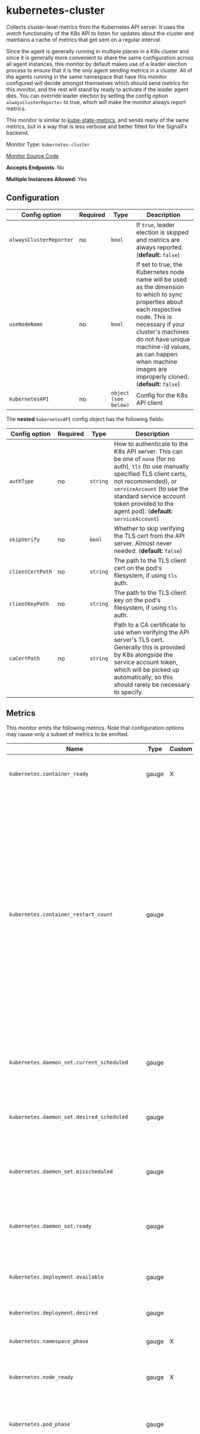<!--- GENERATED BY gomplate from scripts/docs/monitor-page.md.tmpl --->

# kubernetes-cluster

 Collects cluster-level metrics from the
Kubernetes API server.  It uses the _watch_ functionality of the K8s API
to listen for updates about the cluster and maintains a cache of metrics
that get sent on a regular interval.

Since the agent is generally running in multiple places in a K8s cluster and
since it is generally more convenient to share the same configuration across
all agent instances, this monitor by default makes use of a leader election
process to ensure that it is the only agent sending metrics in a cluster.
All of the agents running in the same namespace that have this monitor
configured will decide amongst themselves which should send metrics for this
monitor, and the rest will stand by ready to activate if the leader agent
dies.  You can override leader election by setting the config option
`alwaysClusterReporter` to true, which will make the monitor always report
metrics.

This monitor is similar to
[kube-state-metrics](https://github.com/kubernetes/kube-state-metrics), and
sends many of the same metrics, but in a way that is less verbose and better
fitted for the SignalFx backend.


Monitor Type: `kubernetes-cluster`

[Monitor Source Code](https://github.com/signalfx/signalfx-agent/tree/master/internal/monitors/kubernetes/cluster)

**Accepts Endpoints**: No

**Multiple Instances Allowed**: Yes

## Configuration

| Config option | Required | Type | Description |
| --- | --- | --- | --- |
| `alwaysClusterReporter` | no | `bool` | If `true`, leader election is skipped and metrics are always reported. (**default:** `false`) |
| `useNodeName` | no | `bool` | If set to true, the Kubernetes node name will be used as the dimension to which to sync properties about each respective node.  This is necessary if your cluster's machines do not have unique machine-id values, as can happen when machine images are improperly cloned. (**default:** `false`) |
| `kubernetesAPI` | no | `object (see below)` | Config for the K8s API client |


The **nested** `kubernetesAPI` config object has the following fields:

| Config option | Required | Type | Description |
| --- | --- | --- | --- |
| `authType` | no | `string` | How to authenticate to the K8s API server.  This can be one of `none` (for no auth), `tls` (to use manually specified TLS client certs, not recommended), or `serviceAccount` (to use the standard service account token provided to the agent pod). (**default:** `serviceAccount`) |
| `skipVerify` | no | `bool` | Whether to skip verifying the TLS cert from the API server.  Almost never needed. (**default:** `false`) |
| `clientCertPath` | no | `string` | The path to the TLS client cert on the pod's filesystem, if using `tls` auth. |
| `clientKeyPath` | no | `string` | The path to the TLS client key on the pod's filesystem, if using `tls` auth. |
| `caCertPath` | no | `string` | Path to a CA certificate to use when verifying the API server's TLS cert.  Generally this is provided by K8s alongside the service account token, which will be picked up automatically, so this should rarely be necessary to specify. |




## Metrics

This monitor emits the following metrics.  Note that configuration options may
cause only a subset of metrics to be emitted.

| Name | Type | Custom | Description |
| ---  | ---  | ---    | ---         |
| `kubernetes.container_ready` | gauge | X | Whether a container has passed its readiness probe (0 for no, 1 for yes) |
| `kubernetes.container_restart_count` | gauge |  | How many times the container has restarted in the recent past.  This value is pulled directly from [the K8s API](https://kubernetes.io/docs/reference/generated/kubernetes-api/v1.11/#containerstatus-v1-core) and the value can go indefinitely high and be reset to 0 at any time depending on how your [kubelet is configured to prune dead containers](https://kubernetes.io/docs/concepts/cluster-administration/kubelet-garbage-collection/). It is best to not depend too much on the exact value but rather look at it as either `== 0`, in which case you can conclude there were no restarts in the recent past, or `> 0`, in which case you can conclude there were restarts in the recent past, and not try and analyze the value beyond that. |
| `kubernetes.daemon_set.current_scheduled` | gauge |  | The number of nodes that are running at least 1 daemon pod and are supposed to run the daemon pod |
| `kubernetes.daemon_set.desired_scheduled` | gauge |  | The total number of nodes that should be running the daemon pod (including nodes currently running the daemon pod) |
| `kubernetes.daemon_set.misscheduled` | gauge |  | The number of nodes that are running the daemon pod, but are not supposed to run the daemon pod |
| `kubernetes.daemon_set.ready` | gauge |  | The number of nodes that should be running the daemon pod and have one or more of the daemon pod running and ready |
| `kubernetes.deployment.available` | gauge |  | Total number of available pods (ready for at least minReadySeconds) targeted by this deployment. |
| `kubernetes.deployment.desired` | gauge |  | Number of desired pods in this deployment |
| `kubernetes.namespace_phase` | gauge | X | The current phase of namespaces (`1` for _active_ and `0` for _terminating_) |
| `kubernetes.node_ready` | gauge | X | Whether this node is ready (1), not ready (0) or in an unknown state (-1) |
| `kubernetes.pod_phase` | gauge |  | Current phase of the pod (1 - Pending, 2 - Running, 3 - Succeeded, 4 - Failed, 5 - Unknown) |
| `kubernetes.replica_set.available` | gauge |  | Total number of available pods (ready for at least minReadySeconds) targeted by this replica set |
| `kubernetes.replica_set.desired` | gauge |  | Number of desired pods in this replica set |
| `kubernetes.replication_controller.available` | gauge |  | Total number of available pods (ready for at least minReadySeconds) targeted by this replication controller. |
| `kubernetes.replication_controller.desired` | gauge |  | Number of desired pods |
| `kubernetes.resource_quota_hard` | gauge | X | The upper limit for a particular resource in a specific namespace.  Will only be sent if a quota is specified.  CPU requests/limits will be sent as millicores. |
| `kubernetes.resource_quota_used` | gauge | X | The usage for a particular resource in a specific namespace.  Will only be sent if a quota is specified.  CPU requests/limits will be sent as millicores. |

Custom metrics may or not be collected by this monitor by default. Check the monitor configuration to see if additional flags are required for gathering additional metrics.
Any custom metrics above may be reported by the agent by adding a negated `metricsToExclude` to the monitor configuration, as shown below.
```yaml 
metricsToExclude:
  - kubernetes.container_ready
  - kubernetes.namespace_phase
  - kubernetes.node_ready
  - kubernetes.resource_quota_hard
  - kubernetes.resource_quota_used
  negated: true
```



## Dimensions

The following dimensions may occur on metrics emitted by this monitor.  Some
dimensions may be specific to certain metrics.

| Name | Description |
| ---  | ---         |
| `kubernetes_name` | The name of the resource that the metric describes |
| `kubernetes_namespace` | The namespace of the resource that the metric describes |
| `kubernetes_node` | The name of the node, as defined by the `name` field of the node resource. |
| `kubernetes_pod_uid` | The UID of the pod that the metric describes |
| `machine_id` | The machine ID from /etc/machine-id.  This should be unique across all nodes in your cluster, but some cluster deployment tools don't guarantee this.  This will not be sent if the `useNodeName` config option is set to true. |
| `metric_source` | This is always set to `kubernetes` |
| `quota_name` | The name of the k8s ResourceQuota object that the quota is part of |
| `resource` | The k8s resource that the quota applies to |

## Properties

The following
[properties](https://docs.signalfx.com/en/latest/concepts/metrics-metadata.html#properties)
are set on the dimension values of the dimension specified.

| Name | Dimension | Description |
| ---  | ---       | ---         |
| `<node label>` | `machine_id/kubernetes_node` | All non-blank labels on a given node will be synced as properties to the `machine_id` or `kubernetes_node` dimension value for that node.  Which dimension gets the properties is determined by the `useNodeName` config option.  Any blank values will be synced as tags on that same dimension. |
| `<pod label>` | `kubernetes_pod_uid` | Any labels with non-blank values on the pod will be synced as properties to the `kubernetes_pod_uid` dimension. Any blank labels will be synced as tags on that same dimension. |



